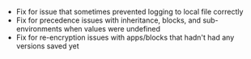- Fix for issue that sometimes prevented logging to local file correctly
- Fix for precedence issues with inheritance, blocks, and sub-environments when values were undefined
- Fix for re-encryption issues with apps/blocks that hadn't had any versions saved yet
